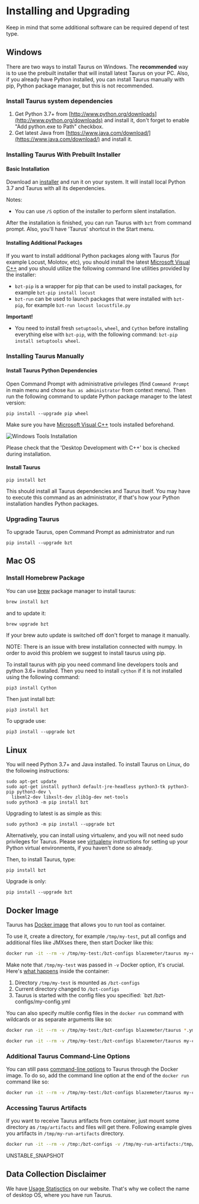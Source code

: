 # Installing and Upgrading

Keep in mind that some additional software can be required depend of test type.

## Windows

There are two ways to install Taurus on Windows. The **recommended** way is to use the prebuilt installer
that will install latest Taurus on your PC. Also, if you already have Python installed,
you can install Taurus manually with pip, Python package manager, but this is not recommended.

### Install Taurus system dependencies

1. Get Python 3.7+ from [http://www.python.org/downloads](http://www.python.org/downloads) and install it, don't forget to enable "Add python.exe to Path" checkbox.
1. Get latest Java from [https://www.java.com/download/](https://www.java.com/download/) and install it.

### Installing Taurus With Prebuilt Installer

#### Basic Installation

Download an [installer](RELEASE_SNAPSHOT) and run it on your system. It will install
local Python 3.7 and Taurus with all its dependencies.

Notes:
- You can use `/S` option of the installer to perform silent installation.

After the installation is finished, you can run Taurus with `bzt` from command prompt. Also, you'll have 'Taurus'
shortcut in the Start menu.


#### Installing Additional Packages

If you want to install additional Python packages along with Taurus (for example Locust, Molotov, etc),
you should install the latest [Microsoft Visual C++](https://visualstudio.microsoft.com/thank-you-downloading-visual-studio/?sku=Community&rel=16) and
you should utilize the following command line utilities provided by the installer:
- `bzt-pip` is a wrapper for pip that can be used to install packages, for example `bzt-pip install locust`
- `bzt-run` can be used to launch packages that were installed with `bzt-pip`, for example `bzt-run locust locustfile.py`


**Important!**
- You need to install fresh `setuptools`, `wheel`, and `Cython` before installing everything else with `bzt-pip`, 
 with the following command: `bzt-pip install setuptools wheel`. 

### Installing Taurus Manually

#### Install Taurus Python Dependencies

Open Command Prompt with administrative privileges (find `Command Prompt` in main menu and chose `Run as administrator`
from context menu). Then run the following command to update Python package manager to the latest version:
```
pip install --upgrade pip wheel
```

Make sure you have [Microsoft Visual C++](https://visualstudio.microsoft.com/thank-you-downloading-visual-studio/?sku=Community&rel=16) 
tools installed beforehand.

![Windows Tools Installation](win-tools-install.png)

Please check that the 'Desktop Development with C++' box is checked during installation. 

#### Install Taurus

```
pip install bzt
```

This should install all Taurus dependencies and Taurus itself. You may have to execute this command as an administrator,
if that's how your Python installation handles Python packages.

### Upgrading Taurus

To upgrade Taurus, open Command Prompt as administrator and run
```
pip install --upgrade bzt
```


## Mac OS
### Install Homebrew Package
You can use [brew](https://brew.sh/) package manager to install taurus:
```bash
brew install bzt
```
and to update it:
```bash
brew upgrade bzt
```
If your brew auto update is switched off don't forget to manage it manually.

NOTE: There is an issue with brew installation connected with numpy. In order to avoid this problem we suggest to install taurus using pip.

To install taurus with pip you need command line developers tools and python 3.6+ installed.
Then you need to install `cython` if it is not installed using the following command:
```
pip3 install Cython
```

Then just install bzt:
```
pip3 install bzt
```

To upgrade use:

```
pip3 install --upgrade bzt
```

## Linux

You will need Python 3.7+ and Java installed. To install Taurus on Linux, do the following instructions:

```
sudo apt-get update
sudo apt-get install python3 default-jre-headless python3-tk python3-pip python3-dev \
  libxml2-dev libxslt-dev zlib1g-dev net-tools
sudo python3 -m pip install bzt
```
Upgrading to latest is as simple as this:

```
sudo python3 -m pip install --upgrade bzt
```

Alternatively, you can install using virtualenv, and you will not need sudo privileges for Taurus. Please see [virtualenv](https://virtualenv.pypa.io/en/stable/installation/) instructions for setting up your Python virtual environments, if you haven't done so already.

Then, to install Taurus, type:

```
pip install bzt
```

Upgrade is only:

```
pip install --upgrade bzt
```

## Docker Image

Taurus has [Docker image](https://hub.docker.com/r/blazemeter/taurus/) that allows you to run tool as container.

To use it, create a directory, for example `/tmp/my-test`, put all configs and additional files like JMXses there, then start Docker like this:

```bash
docker run -it --rm -v /tmp/my-test:/bzt-configs blazemeter/taurus my-config.yml
```

Make note that `/tmp/my-test` was passed in `-v` Docker option, it's crucial. Here's [what happens](https://github.com/Blazemeter/taurus/blob/master/Dockerfile) inside the container:
 1. Directory `/tmp/my-test` is mounted as `/bzt-configs`
 1. Current directory changed to `/bzt-configs`
 1. Taurus is started with the config files you specified: `bzt /bzt-configs/my-config.yml

You can also specify multile config files in the `docker run` command with wildcards or as separate arguments like so:

```bash
docker run -it --rm -v /tmp/my-test:/bzt-configs blazemeter/taurus *.yml

docker run -it --rm -v /tmp/my-test:/bzt-configs blazemeter/taurus my-config-1.json my-config-2.json
```

### Additional Taurus Command-Line Options

You can still pass [command-line options](https://github.com/Blazemeter/taurus/blob/master/site/dat/docs/CommandLine.md) to Taurus through the Docker image. To do so, add the command line option at the end of the `docker run` command like so:

```bash
docker run -it --rm -v /tmp/my-test:/bzt-configs blazemeter/taurus my-config-1.yml -o scenarios.sample.data-sources.0=data.csv
```


### Accessing Taurus Artifacts
If you want to receive Taurus artifacts from container, just mount some directory as `/tmp/artifacts` and files will get there. Following example gives you artifacts in `/tmp/my-run-artifacts` directory.

```bash
docker run -it --rm -v /tmp:/bzt-configs -v /tmp/my-run-artifacts:/tmp/artifacts blazemeter/taurus
```

UNSTABLE_SNAPSHOT

## Data Collection Disclaimer

We have [Usage Statisctics](/bzt-usage-stats) on our website. That's why we collect the name of desktop OS, where you have run Taurus.